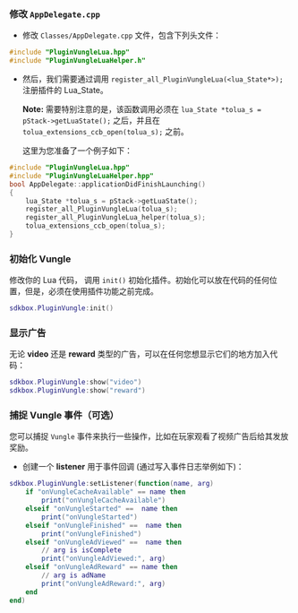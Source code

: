 ### 修改 `AppDelegate.cpp`
* 修改 `Classes/AppDelegate.cpp` 文件，包含下列头文件：
```cpp
#include "PluginVungleLua.hpp"
#include "PluginVungleLuaHelper.h"
```

* 然后，我们需要通过调用 `register_all_PluginVungleLua(<lua_State*>);` 注册插件的 Lua\_State。

  __Note:__ 需要特别注意的是，该函数调用必须在 `lua_State *tolua_s = pStack->getLuaState();` 之后，并且在 `tolua_extensions_ccb_open(tolua_s);` 之前。

    这里为您准备了一个例子如下：
```cpp
#include "PluginVungleLua.hpp"
#include "PluginVungleLuaHelper.hpp"
bool AppDelegate::applicationDidFinishLaunching()
{
	lua_State *tolua_s = pStack->getLuaState();
	register_all_PluginVungleLua(tolua_s);
	register_all_PluginVungleLua_helper(tolua_s);
	tolua_extensions_ccb_open(tolua_s);
}
```

### 初始化 Vungle
修改你的 Lua 代码， 调用 `init()` 初始化插件。初始化可以放在代码的任何位置，但是，必须在使用插件功能之前完成。
```lua
sdkbox.PluginVungle:init()
```

### 显示广告
无论 __video__ 还是 __reward__ 类型的广告，可以在任何您想显示它们的地方加入代码：
```lua
sdkbox.PluginVungle:show("video")
sdkbox.PluginVungle:show("reward")
```

### 捕捉 Vungle 事件（可选）
您可以捕捉 `Vungle` 事件来执行一些操作，比如在玩家观看了视频广告后给其发放奖励。

* 创建一个 __listener__ 用于事件回调 (通过写入事件日志举例如下)：
```lua
sdkbox.PluginVungle:setListener(function(name, arg)
    if "onVungleCacheAvailable" == name then
        print("onVungleCacheAvailable")
    elseif "onVungleStarted" ==  name then
        print("onVungleStarted")
    elseif "onVungleFinished" ==  name then
        print("onVungleFinished")
    elseif "onVungleAdViewed" ==  name then
        // arg is isComplete
        print("onVungleAdViewed:", arg)
    elseif "onVungleAdReward" == name then
        // arg is adName
        print("onVungleAdReward:", arg)
    end
end)
```

